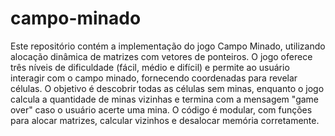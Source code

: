 # campo-minado

Este repositório contém a implementação do jogo Campo Minado, utilizando alocação dinâmica de matrizes com vetores de ponteiros. O jogo oferece três níveis de dificuldade (fácil, médio e difícil) e permite ao usuário interagir com o campo minado, fornecendo coordenadas para revelar células. O objetivo é descobrir todas as células sem minas, enquanto o jogo calcula a quantidade de minas vizinhas e termina com a mensagem "game over" caso o usuário acerte uma mina. O código é modular, com funções para alocar matrizes, calcular vizinhos e desalocar memória corretamente.

